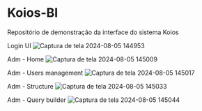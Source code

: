 # Koios-BI
Repositório de demonstração da interface do sistema Koios

Login UI
![Captura de tela 2024-08-05 144953](https://github.com/user-attachments/assets/b4b0ca41-832c-4a4c-9263-64613874008e)

Adm - Home 
![Captura de tela 2024-08-05 145009](https://github.com/user-attachments/assets/af10bdd9-b19e-4865-9958-df811fd1eb8b)

Adm - Users management
![Captura de tela 2024-08-05 145017](https://github.com/user-attachments/assets/2fc834ad-58f0-48de-bd8a-641ea20542af)

Adm - Structure
![Captura de tela 2024-08-05 145033](https://github.com/user-attachments/assets/58d0c2b8-1663-4175-8f38-55801e09c08f)

Adm - Query builder
![Captura de tela 2024-08-05 145044](https://github.com/user-attachments/assets/30759346-bcad-43cc-a7c3-3471b9bd3e1d)
